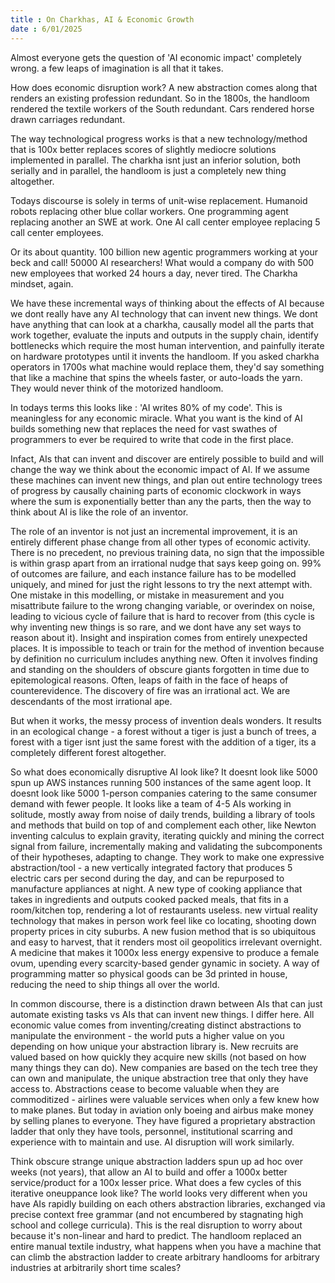 ```yaml
---
title : On Charkhas, AI & Economic Growth
date : 6/01/2025
---
```


Almost everyone gets the question of 'AI economic impact' completely wrong. a few leaps of imagination is all that it takes.

How does economic disruption work? A new abstraction comes along that renders an existing profession redundant. So in the 1800s, the handloom rendered the textile workers of the South redundant. Cars rendered horse drawn carriages redundant. 

The way technological progress works is that a new technology/method that is 100x better replaces scores of slightly mediocre solutions implemented in parallel. The charkha isnt just an inferior solution, both serially and in parallel, the handloom is just a completely new thing altogether. 

Todays discourse is solely in terms of unit-wise replacement. Humanoid robots replacing other blue collar workers. One programming agent replacing another an SWE at work. One AI call center employee replacing 5 call center employees.

Or its about quantity. 100 billion new agentic programmers working at your beck and call! 50000 AI researchers! What would a company do with 500 new employees that worked 24 hours a day, never tired. The Charkha mindset, again. 

We have these incremental ways of thinking about the effects of AI because we dont really have any AI technology that can invent new things. We dont have anything that can look at a charkha, causally model all the parts that work together, evaluate the inputs and outputs in the supply chain, identify bottlenecks which require the most human intervention, and painfully iterate on hardware prototypes until it invents the handloom. If you asked charkha operators in 1700s what machine would replace them, they'd say something that like a machine that spins the wheels faster, or auto-loads the yarn. They would never think of the motorized handloom. 

In todays terms this looks like : 'AI writes 80% of my code'. This is meaningless for any economic miracle. What you want is the kind of AI builds something new that replaces the need for vast swathes of programmers to ever be required to write that code in the first place. 

Infact, AIs that can invent and discover are entirely possible to build and will change the way we think about the economic impact of AI. If we assume these machines can invent new things, and plan out entire technology trees of progress by causally chaining parts of economic clockwork in ways where the sum is exponentially better than any the parts, then the way to think about AI is like the role of an inventor. 

The role of an inventor is not just an incremental improvement, it is an entirely different phase change from all other types of economic activity. There is no precedent, no previous training data, no sign that the impossible is within grasp apart from an irrational nudge that says keep going on. 99% of outcomes are failure, and each instance failure has to be modelled uniquely, and mined for just the right lessons to try the next attempt with. One mistake in this modelling, or mistake in measurement and you misattribute failure to the wrong changing variable, or overindex on noise, leading to vicious cycle of failure that is hard to recover from (this cycle is why inventing new things is so rare, and we dont have any set ways to reason about it). Insight and inspiration comes from entirely unexpected places. It is impossible to teach or train for the method of invention because by definition no curriculum includes anything new. Often it involves finding and standing on the shoulders of obscure giants forgotten in time due to epitemological reasons. Often, leaps of faith in the face of heaps of counterevidence. The discovery of fire was an irrational act. We are descendants of the most irrational ape.

But when it works, the messy process of invention deals wonders. It results in an ecological change - a forest without a tiger is just a bunch of trees, a forest with a tiger isnt just the same forest with the addition of a tiger, its a completely different forest altogether. 

So what does economically disruptive AI look like? It doesnt look like 5000 spun up AWS instances running 500 instances of the same agent loop. It doesnt look like 5000 1-person companies catering to the same consumer demand with fewer people. It looks like a team of 4-5 AIs working in solitude, mostly away from noise of daily trends, building a library of tools and methods that build on top of and complement each other, like Newton inventing calculus to explain gravity, iterating quickly and mining the correct signal from failure, incrementally making and validating the subcomponents of their hypotheses, adapting to change. They work to make one expressive abstraction/tool - a new vertically integrated factory that produces 5 electric cars per second during the day, and can be repurposed to manufacture appliances at night. A new type of cooking appliance that takes in ingredients and outputs cooked packed meals, that fits in a room/kitchen top, rendering a lot of restaurants useless. new virtual reality technology that makes in person work feel like co locating, shooting down property prices in city suburbs. A new fusion method that is so ubiquitous and easy to harvest, that it renders most oil geopolitics irrelevant overnight. A medicine that makes it 1000x less energy expensive to produce a female ovum, upending every scarcity-based gender gynamic in society. A way of programming matter so physical goods can be 3d printed in house, reducing the need to ship things all over the world. 

In common discourse, there is a distinction drawn between AIs that can just automate existing tasks vs AIs that can invent new things. I differ here. All economic value comes from inventing/creating distinct abstractions to manipulate the environment - the world puts a higher value on you depending on how unique your abstraction library is. New recruits are valued based on how quickly they acquire new skills (not based on how many things they can do). New companies are based on the tech tree they can own and manipulate, the unique abstraction tree that only they have access to. Abstractions cease to become valuable when they are commoditized - airlines were valuable services when only a few knew how to make planes. But today in aviation only boeing and airbus make money by selling planes to everyone. They have figured a proprietary abstraction ladder that only they have tools, personnel, institutional scarring and experience with to maintain and use. AI disruption will work similarly.

Think obscure strange unique abstraction ladders spun up ad hoc over weeks (not years), that allow an AI to build and offer a 1000x better service/product for a 100x lesser price. What does a few cycles of this iterative oneuppance look like? The world looks very different when you have AIs rapidly building on each others abstraction libraries, exchanged via precise context free grammar (and not encumbered by stagnating high school and college curricula). This is the real disruption to worry about because it's non-linear and hard to predict. The handloom replaced an entire manual textile industry, what happens when you have a machine that can climb the abstraction ladder to create arbitrary handlooms for arbitrary industries at arbitrarily short time scales? 